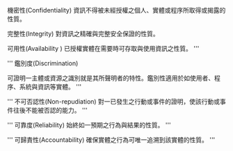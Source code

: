 
機密性(Confidentiality)
資訊不得被未經授權之個人、實體或程序所取得或揭露的性質。


完整性(Integrity)
對資訊之精確與完整安全保證的性質。

可用性(Availability )
已授權實體在需要時可存取與使用資訊之性質。
'''

'''
鑑別度(Discrimination)

可證明一主體或資源之識別就是其所聲明者的特性。鑑別性適用於如使用者、程序、系統與資訊等實體。
'''

'''
不可否認性(Non-repudiation)
對一已發生之行動或事件的證明，使該行動或事件往後不能被否認的能力。
'''

'''
可靠度(Reliability)
始終如一預期之行為與結果的性質。
'''

'''
可歸責性(Accountability)
確保實體之行為可唯一追溯到該實體的性質。
'''

